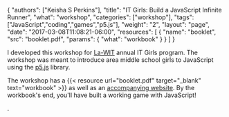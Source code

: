 {
	"authors": ["Keisha S Perkins"],
	"title": "IT Girls: Build a JavaScript Infinite Runner",
	"what": "workshop",
	"categories": ["workshop"],
	"tags": ["JavaScript","coding","games","p5.js"],
	"weight": "2",
	"layout": "page",
	"date": "2017-03-08T11:08:21-06:00",
	"resources": [
	      {
	         "name": "booklet",
	         "src": "booklet.pdf",
	         "params": {
	                     "what": "workbook"
	                  }
	      }
	      ]
}

<p>I developed this workshop for <a target="_blank" href="http://www.la-wit.org">La-WIT</a> annual IT Girls program. The workshop was meant to introduce area middle school girls to JavaScript using the <a target="_blank" href="http://p5js.org">p5.js</a> library.</p>

<p>The workshop has a {{< resource url="booklet.pdf" target="_blank" text="workbook" >}} as well as an <a target='_blank' href="https://la-wit.github.io/build-an-infinite-runner/">accompanying website</a>. By the workbook's end, you'll have built a working game with JavaScript!</p>. 